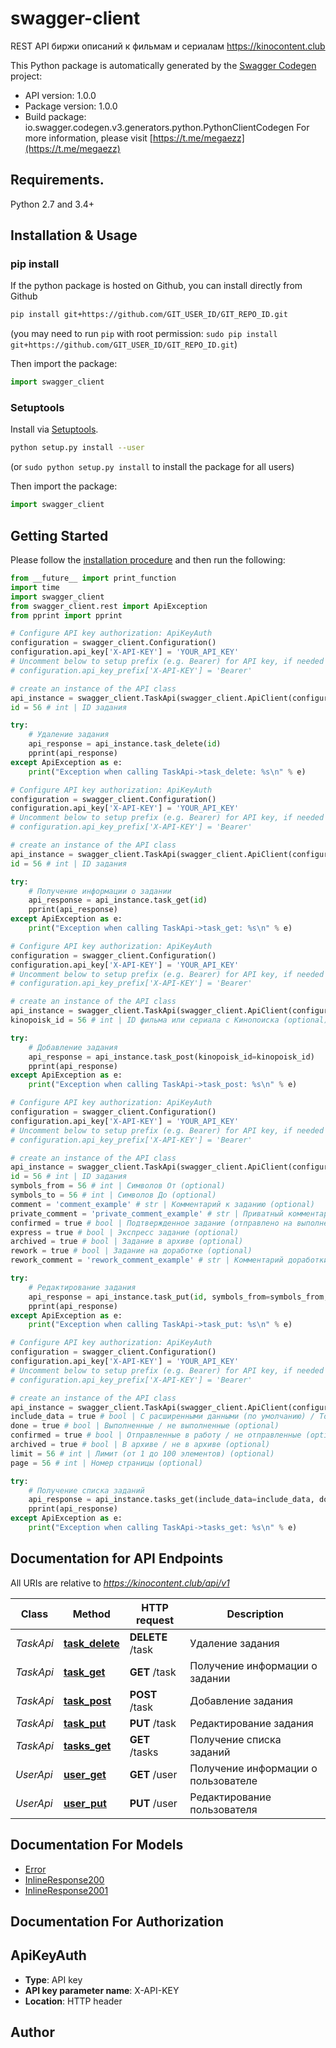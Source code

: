 # swagger-client
REST API биржи описаний к фильмам и сериалам https://kinocontent.club

This Python package is automatically generated by the [Swagger Codegen](https://github.com/swagger-api/swagger-codegen) project:

- API version: 1.0.0
- Package version: 1.0.0
- Build package: io.swagger.codegen.v3.generators.python.PythonClientCodegen
For more information, please visit [https://t.me/megaezz](https://t.me/megaezz)

## Requirements.

Python 2.7 and 3.4+

## Installation & Usage
### pip install

If the python package is hosted on Github, you can install directly from Github

```sh
pip install git+https://github.com/GIT_USER_ID/GIT_REPO_ID.git
```
(you may need to run `pip` with root permission: `sudo pip install git+https://github.com/GIT_USER_ID/GIT_REPO_ID.git`)

Then import the package:
```python
import swagger_client 
```

### Setuptools

Install via [Setuptools](http://pypi.python.org/pypi/setuptools).

```sh
python setup.py install --user
```
(or `sudo python setup.py install` to install the package for all users)

Then import the package:
```python
import swagger_client
```

## Getting Started

Please follow the [installation procedure](#installation--usage) and then run the following:

```python
from __future__ import print_function
import time
import swagger_client
from swagger_client.rest import ApiException
from pprint import pprint

# Configure API key authorization: ApiKeyAuth
configuration = swagger_client.Configuration()
configuration.api_key['X-API-KEY'] = 'YOUR_API_KEY'
# Uncomment below to setup prefix (e.g. Bearer) for API key, if needed
# configuration.api_key_prefix['X-API-KEY'] = 'Bearer'

# create an instance of the API class
api_instance = swagger_client.TaskApi(swagger_client.ApiClient(configuration))
id = 56 # int | ID задания

try:
    # Удаление задания
    api_response = api_instance.task_delete(id)
    pprint(api_response)
except ApiException as e:
    print("Exception when calling TaskApi->task_delete: %s\n" % e)

# Configure API key authorization: ApiKeyAuth
configuration = swagger_client.Configuration()
configuration.api_key['X-API-KEY'] = 'YOUR_API_KEY'
# Uncomment below to setup prefix (e.g. Bearer) for API key, if needed
# configuration.api_key_prefix['X-API-KEY'] = 'Bearer'

# create an instance of the API class
api_instance = swagger_client.TaskApi(swagger_client.ApiClient(configuration))
id = 56 # int | ID задания

try:
    # Получение информации о задании
    api_response = api_instance.task_get(id)
    pprint(api_response)
except ApiException as e:
    print("Exception when calling TaskApi->task_get: %s\n" % e)

# Configure API key authorization: ApiKeyAuth
configuration = swagger_client.Configuration()
configuration.api_key['X-API-KEY'] = 'YOUR_API_KEY'
# Uncomment below to setup prefix (e.g. Bearer) for API key, if needed
# configuration.api_key_prefix['X-API-KEY'] = 'Bearer'

# create an instance of the API class
api_instance = swagger_client.TaskApi(swagger_client.ApiClient(configuration))
kinopoisk_id = 56 # int | ID фильма или сериала с Кинопоиска (optional)

try:
    # Добавление задания
    api_response = api_instance.task_post(kinopoisk_id=kinopoisk_id)
    pprint(api_response)
except ApiException as e:
    print("Exception when calling TaskApi->task_post: %s\n" % e)

# Configure API key authorization: ApiKeyAuth
configuration = swagger_client.Configuration()
configuration.api_key['X-API-KEY'] = 'YOUR_API_KEY'
# Uncomment below to setup prefix (e.g. Bearer) for API key, if needed
# configuration.api_key_prefix['X-API-KEY'] = 'Bearer'

# create an instance of the API class
api_instance = swagger_client.TaskApi(swagger_client.ApiClient(configuration))
id = 56 # int | ID задания
symbols_from = 56 # int | Символов От (optional)
symbols_to = 56 # int | Символов До (optional)
comment = 'comment_example' # str | Комментарий к заданию (optional)
private_comment = 'private_comment_example' # str | Приватный комментарий (видит только сам пользователь) (optional)
confirmed = true # bool | Подтвержденное задание (отправлено на выполнение) (optional)
express = true # bool | Экспресс задание (optional)
archived = true # bool | Задание в архиве (optional)
rework = true # bool | Задание на доработке (optional)
rework_comment = 'rework_comment_example' # str | Комментарий доработки (optional)

try:
    # Редактирование задания
    api_response = api_instance.task_put(id, symbols_from=symbols_from, symbols_to=symbols_to, comment=comment, private_comment=private_comment, confirmed=confirmed, express=express, archived=archived, rework=rework, rework_comment=rework_comment)
    pprint(api_response)
except ApiException as e:
    print("Exception when calling TaskApi->task_put: %s\n" % e)

# Configure API key authorization: ApiKeyAuth
configuration = swagger_client.Configuration()
configuration.api_key['X-API-KEY'] = 'YOUR_API_KEY'
# Uncomment below to setup prefix (e.g. Bearer) for API key, if needed
# configuration.api_key_prefix['X-API-KEY'] = 'Bearer'

# create an instance of the API class
api_instance = swagger_client.TaskApi(swagger_client.ApiClient(configuration))
include_data = true # bool | С расширенными данными (по умолчанию) / Только ID (optional)
done = true # bool | Выполненные / не выполненные (optional)
confirmed = true # bool | Отправленные в работу / не отправленные (optional)
archived = true # bool | В архиве / не в архиве (optional)
limit = 56 # int | Лимит (от 1 до 100 элементов) (optional)
page = 56 # int | Номер страницы (optional)

try:
    # Получение списка заданий
    api_response = api_instance.tasks_get(include_data=include_data, done=done, confirmed=confirmed, archived=archived, limit=limit, page=page)
    pprint(api_response)
except ApiException as e:
    print("Exception when calling TaskApi->tasks_get: %s\n" % e)
```

## Documentation for API Endpoints

All URIs are relative to *https://kinocontent.club/api/v1*

Class | Method | HTTP request | Description
------------ | ------------- | ------------- | -------------
*TaskApi* | [**task_delete**](docs/TaskApi.md#task_delete) | **DELETE** /task | Удаление задания
*TaskApi* | [**task_get**](docs/TaskApi.md#task_get) | **GET** /task | Получение информации о задании
*TaskApi* | [**task_post**](docs/TaskApi.md#task_post) | **POST** /task | Добавление задания
*TaskApi* | [**task_put**](docs/TaskApi.md#task_put) | **PUT** /task | Редактирование задания
*TaskApi* | [**tasks_get**](docs/TaskApi.md#tasks_get) | **GET** /tasks | Получение списка заданий
*UserApi* | [**user_get**](docs/UserApi.md#user_get) | **GET** /user | Получение информации о пользователе
*UserApi* | [**user_put**](docs/UserApi.md#user_put) | **PUT** /user | Редактирование пользователя

## Documentation For Models

 - [Error](docs/Error.md)
 - [InlineResponse200](docs/InlineResponse200.md)
 - [InlineResponse2001](docs/InlineResponse2001.md)

## Documentation For Authorization


## ApiKeyAuth

- **Type**: API key
- **API key parameter name**: X-API-KEY
- **Location**: HTTP header


## Author


